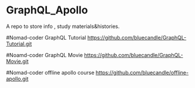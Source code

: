 # GraphQL_Apollo
A repo to store info , study materials&histories.

#Nomad-coder GraphQL Tutorial
<a href = 'https://github.com/bluecandle/GraphQL-Tutorial.git'>https://github.com/bluecandle/GraphQL-Tutorial.git</a>

#Noamd-coder GraphQL Movie
<a href = 'https://github.com/bluecandle/GraphQL-Movie.git'>https://github.com/bluecandle/GraphQL-Movie.git</a>

#Nomad-coder offline apollo course
<a href = 'https://github.com/bluecandle/offline-apollo.git'>https://github.com/bluecandle/offline-apollo.git</a>
